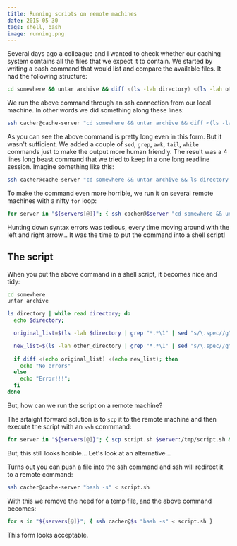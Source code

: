 ```yaml
---
title: Running scripts on remote machines
date: 2015-05-30
tags: shell, bash
image: running.png
---
```


Several days ago a colleague and I wanted to check whether our caching system
contains all the files that we expect it to contain. We started by writing a
bash command that would list and compare the available files. It had
the following structure:

``` sh
cd somewhere && untar archive && diff <(ls -lah directory) <(ls -lah other_directory)
```

We run the above command through an ssh connection from our local machine.
In other words we did something along these lines:

``` sh
ssh cacher@cache-server "cd somewhere && untar archive && diff <(ls -lah directory) <(ls -lah other_directory)"
```

As you can see the above command is pretty long even in this form. But it wasn't 
sufficient. We added a couple of `sed`, `grep`, `awk`, `tail`, `while` commands just to make
the output more human friendly. The result was a 4 lines long beast command that we
tried to keep in a one long readline session. Imagine something like this:


``` sh
ssh cacher@cache-server "cd somewhere && untar archive && ls directory | while read directory; do && diff echo $directory; <(ls -lah directory | grep "*.*\1" | sed "s/\.spec//g" | tail) <(ls -lah other_directory | grep "*.*\1" | sed "s/\.spec//g" | tail) && echo "No errors" || echo "Error!!!"; done"
```

To make the command even more horrible, we run it on several remote machines with a nifty
`for` loop:

``` sh
for server in "${servers[@]}"; { ssh cacher@$server "cd somewhere && untar archive && ls directory | while read directory; do && diff echo $directory; <(ls -lah directory | grep "*.*\1" | sed "s/\.spec//g" | tail) <(ls -lah other_directory | grep "*.*\1" | sed "s/\.spec//g" | tail) && echo "No errors" || echo "Error!!!"; done" }
```

Hunting down syntax errors was tedious, every time moving around with the left
and right arrow... It was the time to put the command into a shell script!

## The script

When you put the above command in a shell script, it becomes nice and tidy: 

``` sh
cd somewhere
untar archive

ls directory | while read directory; do
  echo $directory;

  original_list=$(ls -lah $directory | grep "*.*\1" | sed "s/\.spec//g" | tail)

  new_list=$(ls -lah other_directory | grep "*.*\1" | sed "s/\.spec//g" | tail)
  
  if diff <(echo original_list) <(echo new_list); then
    echo "No errors"
  else
    echo "Error!!!";
  fi
done
```

But, how can we run the script on a remote machine?

The srtaight forward solution is to `scp` it to the remote machine and then execute
the script with an `ssh` commmand:

``` sh
for server in "${servers[@]}"; { scp script.sh $server:/tmp/script.sh && ssh cacher@$server "bash /tmp/script.sh && rm /tmp/script.sh"}
```

But, this still looks horible... Let's look at an alternative...

Turns out you can push a file into the ssh command and ssh will redirect it to a
remote command:

``` sh
ssh cacher@cache-server "bash -s" < script.sh
```

With this we remove the need for a temp file, and the above command becomes:

``` sh
for s in "${servers[@]}"; { ssh cacher@$s "bash -s" < script.sh }
```

This form looks acceptable.



















